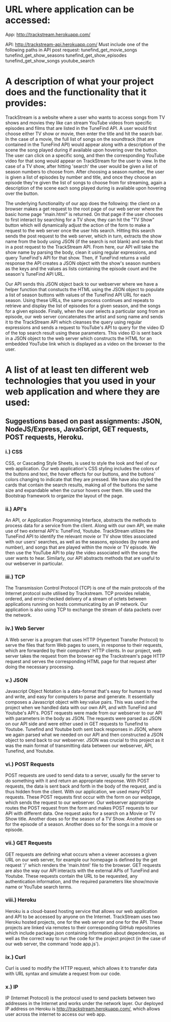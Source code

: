 # URL where application can be accessed:

App: http://trackstream.herokuapp.com/

API: http://trackstream-api.herokuapp.com/
	Must include one of the following paths in API post request: 
		tunefind_get_movie_songs
		tunefind_get_show_seasons
		tunefind_get_show_episodes
		tunefind_get_show_songs
		youtube_search


# A description of what your project does and the functionality that it provides:

TrackStream is a website where a user who wants to access songs from TV shows and movies they like can stream YouTube videos from specific episodes and films that are listed in the TuneFind API. A user would first choose either TV show or movie, then enter the title and hit the search bar. In the case of a movie, the full list of songs on the soundtrack (that are contained in the TuneFind API) would appear along with a description of the scene the song played during if available upon hovering over the button. The user can click on a specific song, and then the corresponding YouTube video for that song would appear on TrackStream for the user to view. In the case of a TV show, after hitting 'search' the user would be given a list of season numbers to choose from. After choosing a season number, the user is given a list of episodes by number and title, and once they choose an episode they're given the list of songs to choose from for streaming, again a description of the scene each song played during is available upon hovering over the button.

The underlying functionality of our app does the following: the client on a browser makes a get request to the root page of our web server where the basic home page "main.html" is returned. On that page if the user chooses to first interact by searching for a TV show, they can hit the "TV Show" button which will dynamically adjust the action of the form to make a request to the web server once the user hits search. Hitting this search sends the post request to the web server, which in turn, extracts the show name from the body using JSON (if the search is not blank) and sends that in a post request to the TrackStream API. From here, our API will take the show name by parsing the body, clean it using regular expressions, and query TuneFind's API for that show. Then, if TuneFind returns a valid response the API creates a JSON object with the show's season numbers as the keys and the values as lists containing the episode count and the season's TuneFind API URL.

Our API sends this JSON object back to our webserver where we have a helper function that constucts the HTML using the JSON object to populate a list of season buttons with values of the TuneFind API URL for each season. Using these URLs, the same process continues and repeats to retrieve and display the list of episodes for a given season, and the songs for a given episode. Finally, when the user selects a particular song from an episode, our web server concatenates the artist and song name and sends it to the TrackStream API which cleanses the query using regular expressions and sends a request to YouTube's API to query for the video ID of the top search result using these parameters. This video ID is sent back in a JSON object to the web server which constructs the HTML for an embedded YouTube link which is displayed as a video on the browser to the user.


# A list of at least ten different web technologies that you used in your web application and where they are used:
## Suggestions based on past assignments: JSON, NodeJS/Express, JavaScript, GET requests, POST requests, Heroku.

### i.) CSS
CSS, or Cascading Style Sheets, is used to style the look and feel of our web application. Our web application's CSS styling includes the colors of the buttons and text, the hover effects for our buttons, and the buttons' colors changing to indicate that they are pressed. We have also styled the cards that contain the search results, making all of the buttons the same size and expandable when the cursor hovers over them. We used the Bootstrap framework to organize the layout of the page.

### ii.) API's
An API, or Application Programming Interface, abstracts the methods to process data for a service from the client. Along with our own API, we make use of two external API's: TuneFind, Youtube. TrackStream utilizes the TuneFind API to identify the relevant movie or TV show titles associated with our users' searches, as well as the seasons, episodes (by name and number), and songs that are played within the movie or TV episode. We then use the YouTube API to play the video associated with the song the user wants to hear. Similarly, our API abstracts methods that are useful to our webserver in particular. 

### iii.) TCP
The Transmission Control Protocol (TCP) is one of the main protocols of the Internet protocol suite utilised by Trackstream. TCP provides reliable, ordered, and error-checked delivery of a stream of octets between applications running on hosts communicating by an IP network. Our application is also using TCP to exchange the stream of data packets over the network.

### iv.) Web Server
A Web server is a program that uses HTTP (Hypertext Transfer Protocol) to serve the files that form Web pages to users, in response to their requests, which are forwarded by their computers' HTTP clients. In our project, web server takes the request from the browser eg the Trackstream's page HTTP request and serves the corresponding HTML page for that request after doing the necessary processing.

### v.) JSON
Javascript Object Notation is a data-format that's easy for humans to read and write, and easy for computers to parse and generate. It essentially composes a Javascript object with key:value pairs. This was used in the project when we handled data with our own API, and with TuneFind and Youtube's API's. POST requests were made from our webserver to our API with parameters in the body as JSON. The requests were parsed as JSON on our API side and were either used in GET requests to Tunefind to Youtube. Tunefind and Youtube both sent back responses in JSON, where we again parsed what we needed on our API and then constructed a JSON object to send back to our webserver. JSON was crucial to this project as it was the main format of transmitting data between our webserver, API, Tunefind, and Youtube.

### vi.) POST Requests
POST requests are used to send data to a server, usually for the server to do something with it and return an appropriate response. With POST requests, the data is sent back and forth in the body of the request, and is thus hidden from the client. With our application, we used many POST requests. These POST requests first occur with the form on our webpage, which sends the request to our webserver. Our webserver appropriate routes the POST request from the form and makes POST requests to our API with different data. One request asks for a search on a Movie or TV Show title. Another does so for the season of a TV Show. Another does so for the episode of a season. Another does so for the songs in a movie or episode. 

### vii.) GET Requests
GET requests are defining what occurs when a viewer accesses a given URL on our web server, for example our homepage is defined by the get request '/' which renders the 'main.html' file to the browser. GET requests are also the way our API interacts with the external APIs of TuneFind and Youtube. These requests contain the URL to be requested, any authentication information, and the required parameters like show/movie name or YouTube search terms.

### viii.) Heroku
Heroku is a cloud-based hosting service that allows our web application and API to be accessed by anyone on the Internet. TrackStream uses two Heroku hosted projects, one for the web server and one for the API. These projects are linked via remotes to their corresponding GitHub repositories which include package.json containing information about dependencies, as well as the correct way to run the code for the project project (in the case of our web server, the command 'node app.js').

### ix.) Curl 
Curl is used to modify the HTTP request, which allows it to transfer data with URL syntax and simulate a request from our code.

### x.) IP 
IP (Internet Protocol) is the protocol used to send packets between two addresses in the Internet and works under the network layer. Our deployed IP address on Heroku is http://trackstream.herokuapp.com/, which allows user across the internet to access our web app.
